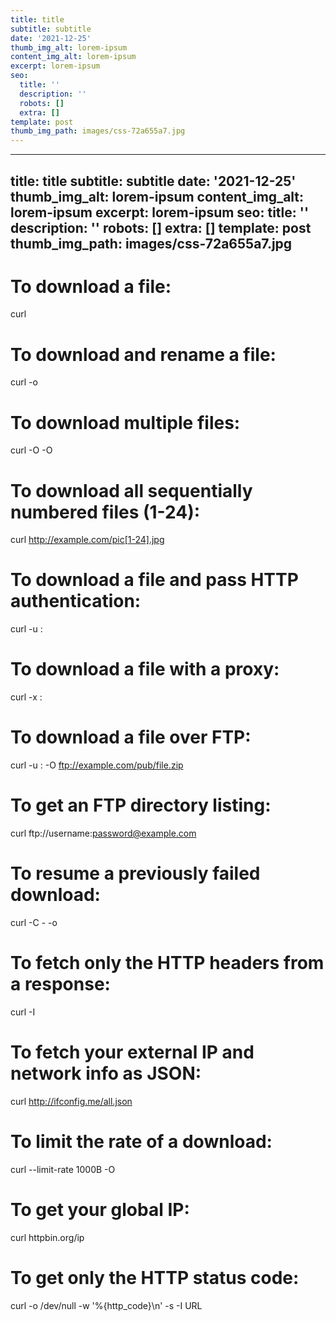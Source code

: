 ```yaml
---
title: title
subtitle: subtitle
date: '2021-12-25'
thumb_img_alt: lorem-ipsum
content_img_alt: lorem-ipsum
excerpt: lorem-ipsum
seo:
  title: ''
  description: ''
  robots: []
  extra: []
template: post
thumb_img_path: images/css-72a655a7.jpg
---
```

---
title: title
subtitle: subtitle
date: '2021-12-25'
thumb_img_alt: lorem-ipsum
content_img_alt: lorem-ipsum
excerpt: lorem-ipsum
seo:
  title: ''
  description: ''
  robots: []
  extra: []
template: post
thumb_img_path: images/css-72a655a7.jpg
---
# To download a file:

curl <url>

# To download and rename a file:

curl <url> -o <outfile>

# To download multiple files:

curl -O <url> -O <url>

# To download all sequentially numbered files (1-24):

curl http://example.com/pic[1-24].jpg

# To download a file and pass HTTP authentication:

curl -u <username>:<password> <url>

# To download a file with a proxy:

curl -x <proxy-host>:<port> <url>

# To download a file over FTP:

curl -u <username>:<password> -O ftp://example.com/pub/file.zip

# To get an FTP directory listing:

curl ftp://username:password@example.com

# To resume a previously failed download:

curl -C - -o <partial-file> <url>

# To fetch only the HTTP headers from a response:

curl -I <url>

# To fetch your external IP and network info as JSON:

curl http://ifconfig.me/all.json

# To limit the rate of a download:

curl --limit-rate 1000B -O <outfile>

# To get your global IP:

curl httpbin.org/ip

# To get only the HTTP status code:

curl -o /dev/null -w '%{http_code}\n' -s -I URL
